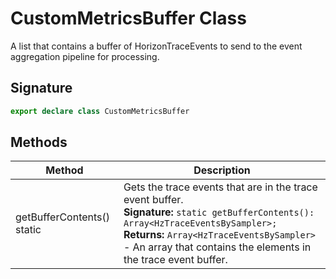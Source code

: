 # CustomMetricsBuffer Class

A list that contains a buffer of HorizonTraceEvents to send to the event aggregation pipeline for processing.

## Signature

```typescript
export declare class CustomMetricsBuffer
```

## Methods

| Method | Description |
| --- | --- |
| getBufferContents() static | Gets the trace events that are in the trace event buffer.<br/>**Signature:** `static getBufferContents(): Array<HzTraceEventsBySampler>;`<br/>**Returns:** `Array<HzTraceEventsBySampler>` - An array that contains the elements in the trace event buffer. |